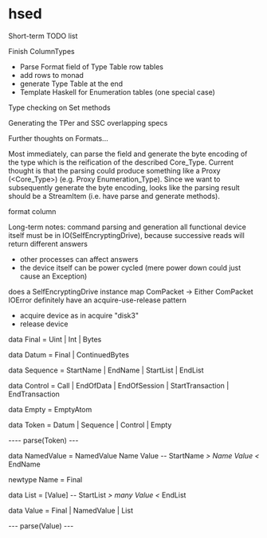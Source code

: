 # hsed
Short-term TODO list

Finish ColumnTypes
- Parse Format field of Type Table row tables
- add rows to monad
- generate Type Table at the end
- Template Haskell for Enumeration tables (one special case)

Type checking on Set methods

Generating the TPer and SSC overlapping specs

Further thoughts on Formats...

Most immediately, can parse the field and generate the byte encoding of the type which is the reification of the described Core_Type.
Current thought is that the parsing could produce something like a Proxy (<Core_Type>) (e.g. Proxy Enumeration_Type).
Since we want to subsequently generate the byte encoding, looks like the parsing result should be a StreamItem (i.e. have parse and generate methods).

format column





Long-term notes:
command parsing and generation all functional
device itself must be in IO(SelfEncryptingDrive), because successive reads will return different answers
- other processes can affect answers
- the device itself can be power cycled (mere power down could just cause an Exception)

does a SelfEncryptingDrive instance map ComPacket -> Either ComPacket IOError
definitely have an acquire-use-release pattern
- acquire device as in acquire "disk3"
- release device


data Final = Uint | Int | Bytes

data Datum = Final | ContinuedBytes

data Sequence = StartName | EndName | StartList | EndList

data Control = Call | EndOfData | EndOfSession | StartTransaction | EndTransaction

data Empty = EmptyAtom

data Token = Datum | Sequence | Control | Empty

---- parse(Token) ---

data NamedValue = NamedValue Name Value -- StartName *> Name Value <* EndName

newtype Name = Final

data List = [Value] -- StartList *> many Value <* EndList

data Value = Final | NamedValue | List

--- parse(Value) ---

